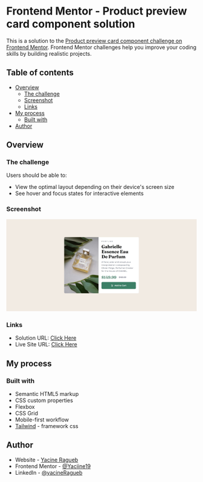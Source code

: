 # Frontend Mentor - Product preview card component solution

This is a solution to the [Product preview card component challenge on Frontend Mentor](https://www.frontendmentor.io/challenges/product-preview-card-component-GO7UmttRfa). Frontend Mentor challenges help you improve your coding skills by building realistic projects. 

## Table of contents

- [Overview](#overview)
  - [The challenge](#the-challenge)
  - [Screenshot](#screenshot)
  - [Links](#links)
- [My process](#my-process)
  - [Built with](#built-with)
- [Author](#author)

## Overview

### The challenge

Users should be able to:

- View the optimal layout depending on their device's screen size
- See hover and focus states for interactive elements

### Screenshot

![](images/screenshot.jpeg)

### Links

- Solution URL: [Click Here](https://your-solution-url.com)
- Live Site URL: [Click Here](https://your-live-site-url.com)

## My process

### Built with

- Semantic HTML5 markup
- CSS custom properties
- Flexbox
- CSS Grid
- Mobile-first workflow
- [Tailwind](https://tailwindcss.com/) - framework css

## Author

- Website - [Yacine Ragueb](https://yacineragueb.vercel.app/)
- Frontend Mentor - [@Yaciine19](https://www.frontendmentor.io/profile/Yaciine19)
- LinkedIn - [@yacineRagueb](https://www.linkedin.com/in/yacine-ragueb-8033a9302/)
